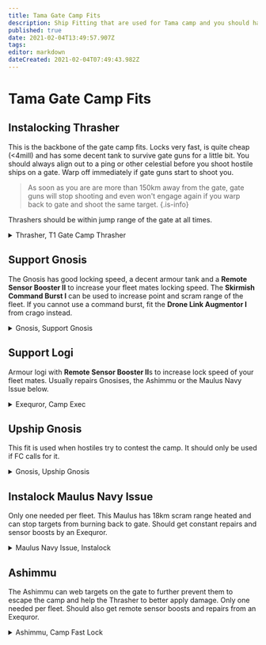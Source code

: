 ```yaml
---
title: Tama Gate Camp Fits
description: Ship Fitting that are used for Tama camp and you should have ready to  go in Nourvukaiken/Tama
published: true
date: 2021-02-04T13:49:57.907Z
tags: 
editor: markdown
dateCreated: 2021-02-04T07:49:43.982Z
---
```


# Tama Gate Camp Fits
## Instalocking Thrasher
This is the backbone of the gate camp fits. Locks very fast, is quite cheap (<4mill) and has some decent tank to survive gate guns for a little bit. 
You should always align out to a ping or other celestial before you shoot hostile ships on a gate. Warp off immediately if gate guns start to shoot you. 
> As soon as you are are more than 150km away from the gate, gate guns will stop shooting and even won't engage again if you warp back to gate and shoot the same target.
{.is-info}

Thrashers should be within jump range of the gate at all times.
<details>
  <summary>Thrasher, T1 Gate Camp Thrasher</summary>

[Thrasher, T1 Gate Camp Thrasher]
Gyrostabilizer I  
Damage Control I

F-90 Compact Sensor Booster
F-90 Compact Sensor Booster
Faint Scoped Warp Disruptor

280mm Howitzer Artillery I
280mm Howitzer Artillery I
280mm Howitzer Artillery I
280mm Howitzer Artillery I
280mm Howitzer Artillery I
280mm Howitzer Artillery I
280mm Howitzer Artillery I

Small Transverse Bulkhead I
Small Transverse Bulkhead I
Small Targeting System Subcontroller I




EMP S x1000
Republic Fleet EMP S x200
Scan Resolution Script x2
</details>

## Support Gnosis

The Gnosis has good locking speed, a decent armour tank and a **Remote Sensor Booster II** to increase your fleet mates locking speed. The **Skirmish Command Burst I** can be used to increase point and scram range of the fleet. If you cannot use a command burst, fit the **Drone Link Augmentor I** from crago instead. 
<details>
  <summary>Gnosis, Support Gnosis</summary>

[Gnosis, Gnosis Camp New]
Damage Control II
Multispectrum Energized Membrane II
Multispectrum Energized Membrane II
Magnetic Field Stabilizer II
Magnetic Field Stabilizer II
1600mm Crystalline Carbonide Restrained Plates

50MN Y-T8 Compact Microwarpdrive
Warp Disruptor II
Fleeting Compact Stasis Webifier
Remote Sensor Booster II
Sensor Booster II
Sensor Booster II

200mm Prototype Gauss Gun
200mm Prototype Gauss Gun
200mm Prototype Gauss Gun
200mm Prototype Gauss Gun
200mm Prototype Gauss Gun
Skirmish Command Burst I

Medium Trimark Armor Pump I
Medium Trimark Armor Pump I
Medium Trimark Armor Pump I



Valkyrie II x5
Light Armor Maintenance Bot I x5

Targeting Range Script x3
Caldari Navy Antimatter Charge M x1200
Scan Resolution Script x3
Evasive Maneuvers Charge x200
Interdiction Maneuvers Charge x300
Rapid Deployment Charge x200
Caldari Navy Iron Charge M x800
Drone Link Augmentor I x1
</details>

## Support Logi
Armour logi with **Remote Sensor Booster II**s to increase lock speed of your fleet mates. Usually repairs Gnosises, the Ashimmu or the Maulus Navy Issue below.
<details>
  <summary>Exequror, Camp Exec</summary>
  
[Exequror, Camp Exec]
Multispectrum Energized Membrane II
Multispectrum Energized Membrane II
Capacitor Power Relay II
Dark Blood Explosive Energized Membrane
Corpum C-Type Thermal Energized Membrane
800mm Steel Plates II

Remote Sensor Booster II
Remote Sensor Booster II
Cap Recharger II
10MN Monopropellant Enduring Afterburner

Medium Remote Armor Repairer II
Medium Remote Armor Repairer II
Medium Remote Armor Repairer II

Medium Trimark Armor Pump I
Medium Remote Repair Augmentor I
Medium Remote Repair Augmentor I



Warrior II x5
Light Armor Maintenance Bot I x5

Scan Resolution Script x2
ECCM Script x2
</details>


## Upship Gnosis
This fit is used when hostiles try to contest the camp. It should only be used if FC calls for it.
<details>
  <summary>Gnosis, Upship Gnosis</summary>

[Gnosis, Upship Gnosis]
Damage Control II
Reinforced Bulkheads II
Reinforced Bulkheads II
Reinforced Bulkheads II
Reinforced Bulkheads II
Mark I Compact Reinforced Bulkheads

50MN Y-T8 Compact Microwarpdrive
Initiated Compact Warp Disruptor
Fleeting Compact Stasis Webifier
Initiated Compact Warp Scrambler
Medium Compact Pb-Acid Cap Battery
Medium Micro Jump Drive

Heavy Ion Blaster II
Heavy Ion Blaster II
Heavy Ion Blaster II
Heavy Ion Blaster II
Heavy Ion Blaster II
Medium Gremlin Compact Energy Neutralizer

Medium Transverse Bulkhead I
Medium Transverse Bulkhead I
Medium Transverse Bulkhead I



Warrior II x5
Valkyrie II x5

Null M x2000
Void M x2000
Antimatter Charge M x2000
Caldari Navy Antimatter Charge M x1000


</details>

## Instalock Maulus Navy Issue
Only one needed per fleet. This Maulus has 18km scram range heated and can stop targets from burning back to gate. Should get constant repairs and sensor boosts by an Exequror. 


<details>
  <summary>Maulus Navy Issue, Instalock</summary>
  
  [Maulus Navy Issue, Instalock]
Damage Control II
400mm Steel Plates II
Multispectrum Energized Membrane II
Multispectrum Energized Membrane II

Caldari Navy Warp Scrambler
Sensor Booster II
Sensor Booster II


Small Trimark Armor Pump I
Small Trimark Armor Pump I
Small Trimark Armor Pump I



Hobgoblin II x5
Acolyte II x5

Scan Resolution Script x2
Nanite Repair Paste x30
  
</details>

## Ashimmu
The Ashimmu can web targets on the gate to further prevent them to escape the camp and help the Thrasher to better apply damage. Only one needed per fleet. Should also get remote sensor boosts and repairs from an Exequror. 

<details>
  <summary>Ashimmu, Camp Fast Lock</summary>
 
  [Ashimmu, Camp Fast Lock]
Multispectrum Energized Membrane II
Multispectrum Energized Membrane II
Reactive Armor Hardener
IFFA Compact Damage Control
Heat Sink II
1600mm Rolled Tungsten Compact Plates

Sensor Booster II
50MN Y-T8 Compact Microwarpdrive
Stasis Webifier II
Stasis Webifier II

Heavy Pulse Laser II
Heavy Pulse Laser II
Heavy Pulse Laser II
Medium Energy Nosferatu II
Medium Energy Nosferatu II

Medium Explosive Armor Reinforcer I
Medium Processor Overclocking Unit I
Medium Kinetic Armor Reinforcer I



Vespa II x4

Scan Resolution Script x1
Conflagration M x3
Imperial Navy Multifrequency M x6
Scorch M x6
Imperial Navy Gamma M x3
Imperial Navy Standard M x3
Nanite Repair Paste x70
<details>